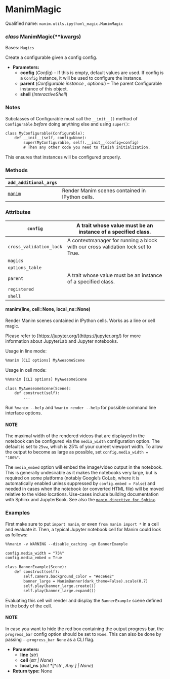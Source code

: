 # ManimMagic

Qualified name: `manim.utils.ipython\_magic.ManimMagic`

### *class* ManimMagic(\*\*kwargs)

Bases: `Magics`

Create a configurable given a config config.

* **Parameters:**
  * **config** (*Config*) – If this is empty, default values are used. If config is a
    `Config` instance, it will be used to configure the
    instance.
  * **parent** (*Configurable instance* *,* *optional*) – The parent Configurable instance of this object.
  * **shell** (*InteractiveShell*)

### Notes

Subclasses of Configurable must call the `__init__()` method of
`Configurable` *before* doing anything else and using
`super()`:

```default
class MyConfigurable(Configurable):
    def __init__(self, config=None):
        super(MyConfigurable, self).__init__(config=config)
        # Then any other code you need to finish initialization.
```

This ensures that instances will be configured properly.

### Methods

| `add_additional_args`                                  |                                                 |
|--------------------------------------------------------|-------------------------------------------------|
| [`manim`](#manim.utils.ipython_magic.ManimMagic.manim) | Render Manim scenes contained in IPython cells. |

### Attributes

| `config`                | A trait whose value must be an instance of a specified class.                    |
|-------------------------|----------------------------------------------------------------------------------|
| `cross_validation_lock` | A contextmanager for running a block with our cross validation lock set to True. |
| `magics`                |                                                                                  |
| `options_table`         |                                                                                  |
| `parent`                | A trait whose value must be an instance of a specified class.                    |
| `registered`            |                                                                                  |
| `shell`                 |                                                                                  |

#### manim(line, cell=None, local_ns=None)

Render Manim scenes contained in IPython cells.
Works as a line or cell magic.

Please refer to [https://jupyter.org/](https://jupyter.org/) for more information about JupyterLab
and Jupyter notebooks.

Usage in line mode:

```default
%manim [CLI options] MyAwesomeScene
```

Usage in cell mode:

```default
%%manim [CLI options] MyAwesomeScene

class MyAweseomeScene(Scene):
    def construct(self):
        ...
```

Run `%manim --help` and `%manim render --help` for possible command line interface options.

#### NOTE
The maximal width of the rendered videos that are displayed in the notebook can be
configured via the `media_width` configuration option. The default is set to `25vw`,
which is 25% of your current viewport width. To allow the output to become as large
as possible, set `config.media_width = "100%"`.

The `media_embed` option will embed the image/video output in the notebook. This is
generally undesirable as it makes the notebooks very large, but is required on some
platforms (notably Google’s CoLab, where it is automatically enabled unless suppressed
by `config.embed = False`) and needed in cases when the notebook (or converted HTML
file) will be moved relative to the video locations. Use-cases include building
documentation with Sphinx and JupyterBook. See also the [`manim directive for Sphinx`](manim.utils.docbuild.manim_directive.md#module-manim.utils.docbuild.manim_directive).

### Examples

First make sure to put `import manim`, or even `from manim import *`
in a cell and evaluate it. Then, a typical Jupyter notebook cell for Manim
could look as follows:

```default
%%manim -v WARNING --disable_caching -qm BannerExample

config.media_width = "75%"
config.media_embed = True

class BannerExample(Scene):
    def construct(self):
        self.camera.background_color = "#ece6e2"
        banner_large = ManimBanner(dark_theme=False).scale(0.7)
        self.play(banner_large.create())
        self.play(banner_large.expand())
```

Evaluating this cell will render and display the `BannerExample` scene defined in the body of the cell.

#### NOTE
In case you want to hide the red box containing the output progress bar, the `progress_bar` config
option should be set to `None`. This can also be done by passing `--progress_bar None` as a
CLI flag.

* **Parameters:**
  * **line** (*str*)
  * **cell** (*str* *|* *None*)
  * **local_ns** (*dict* *[**str* *,* *Any* *]*  *|* *None*)
* **Return type:**
  None
